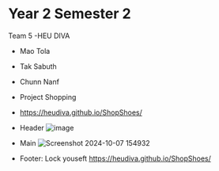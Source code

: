 # Year 2 Semester 2
Team 5
-HEU DIVA
- Mao Tola
- Tak Sabuth
- Chunn Nanf

- Project Shopping
- https://heudiva.github.io/ShopShoes/
+ Header
![image](https://github.com/user-attachments/assets/4fef7c3b-8a53-4752-abde-8a02108ac16e)

- Main
![Screenshot 2024-10-07 154932](https://github.com/user-attachments/assets/3074ac1d-7eeb-4701-a978-410d3bd243cd)

- Footer: Lock youseft https://heudiva.github.io/ShopShoes/
